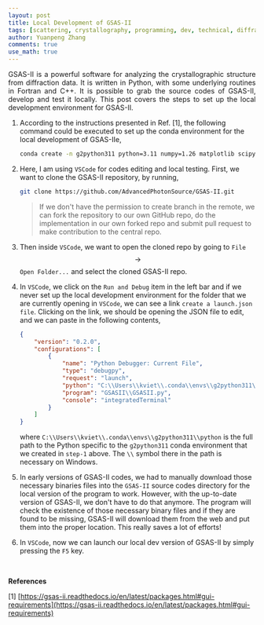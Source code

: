 ```yaml
---
layout: post
title: Local Development of GSAS-II
tags: [scattering, crystallography, programming, dev, technical, diffraction]
author: Yuanpeng Zhang
comments: true
use_math: true
---
```


<p style='text-align: justify'>
GSAS-II is a powerful software for analyzing the crystallographic structure from diffraction data. It is written in
Python, with some underlying routines in Fortran and C++. It is possible to grab the source codes of GSAS-II, develop
and test it locally. This post covers the steps to set up the local development environment for GSAS-II.
</p>

1. According to the instructions presented in Ref. [1], the following command could be executed to set up the conda environment for the local development of GSAS-IIe,

    ```bash
    conda create -n g2python311 python=3.11 numpy=1.26 matplotlib scipy wxpython  pyopengl imageio h5py hdf5 pillow requests ipython conda spyder-kernels scons sphinx sphinx-rtd-theme jupyter git gitpython -c conda-forge
    ```
2. Here, I am using `VSCode` for codes editing and local testing. First, we want to clone the GSAS-II repository, by running,

    ```bash
    git clone https://github.com/AdvancedPhotonSource/GSAS-II.git
    ```

    > If we don't have the permission to create branch in the remote, we can fork the repository to our own GitHub repo, do the implementation in our own forked repo and submit pull request to make contribution to the central repo.

3. Then inside `VSCode`, we want to open the cloned repo by going to `File` $$\rightarrow$$ `Open Folder...` and select the cloned GSAS-II repo.

4. In `VSCode`, we click on the `Run and Debug` item in the left bar and if we never set up the local development environment for the folder that we are currently opening in `VSCode`, we can see a link `create a launch.json file`. Clicking on the link, we should be opening the JSON file to edit, and we can paste in the following contents,

    ```json
    {
        "version": "0.2.0",
        "configurations": [
            {
                "name": "Python Debugger: Current File",
                "type": "debugpy",
                "request": "launch",
                "python": "C:\\Users\\kviet\\.conda\\envs\\g2python311\\python",
                "program": "GSASII\\GSASII.py",
                "console": "integratedTerminal"
            }
        ]
    }
    ```

    where `C:\\Users\\kviet\\.conda\\envs\\g2python311\\python` is the full path to the Python specific to the `g2python311` conda environment that we created in `step-1` above. The `\\` symbol there in the path is necessary on Windows.

5. In early versions of GSAS-II codes, we had to manually download those necessary binaries files into the `GSAS-II` source codes directory for the local version of the program to work. However, with the up-to-date version of GSAS-II, we don't have to do that anymore. The program will check the existence of those necessary binary files and if they are found to be missing, GSAS-II will download them from the web and put them into the proper location. This really saves a lot of efforts!

6. In `VSCode`, now we can launch our local dev version of GSAS-II by simply pressing the `F5` key.

<br />

<b>References</b>

[1] [https://gsas-ii.readthedocs.io/en/latest/packages.html#gui-requirements](https://gsas-ii.readthedocs.io/en/latest/packages.html#gui-requirements)